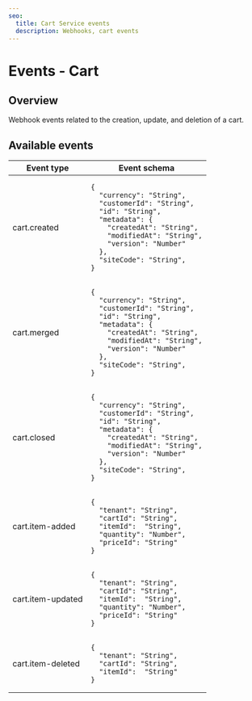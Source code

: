 ```yaml
---
seo:
  title: Cart Service events
  description: Webhooks, cart events
---
```


# Events - Cart

## Overview

Webhook events related to the creation, update, and deletion of a cart.

## Available events

<table><thead><tr><th>Event type</th><th>Event schema</th></tr></thead><tbody><tr><td>cart.created</td><td><pre class="language-json"><code class="lang-json">{
  "currency": "String",
  "customerId": "String",
  "id": "String",
  "metadata": {
    "createdAt": "String",
    "modifiedAt": "String",
    "version": "Number"
  },
  "siteCode": "String",
}
</code></pre></td></tr><tr><td>cart.merged</td><td><pre class="language-json"><code class="lang-json">{
  "currency": "String",
  "customerId": "String",
  "id": "String",
  "metadata": {
    "createdAt": "String",
    "modifiedAt": "String",
    "version": "Number"
  },
  "siteCode": "String",
}
</code></pre></td></tr><tr><td>cart.closed</td><td><pre class="language-json"><code class="lang-json">{
  "currency": "String",
  "customerId": "String",
  "id": "String",
  "metadata": {
    "createdAt": "String",
    "modifiedAt": "String",
    "version": "Number"
  },
  "siteCode": "String",
}
</code></pre></td></tr><tr><td>cart.item-added</td><td><pre class="language-json"><code class="lang-json">{
  "tenant": "String",
  "cartId": "String",
  "itemId":  "String",
  "quantity": "Number",
  "priceId": "String"
}
</code></pre></td></tr><tr><td>cart.item-updated</td><td><pre class="language-json"><code class="lang-json">{
  "tenant": "String",
  "cartId": "String",
  "itemId":  "String",
  "quantity": "Number",
  "priceId": "String"
}
</code></pre></td></tr><tr><td>cart.item-deleted</td><td><pre class="language-json"><code class="lang-json">{
  "tenant": "String",
  "cartId": "String",
  "itemId":  "String"
}
</code></pre></td></tr></tbody></table>
